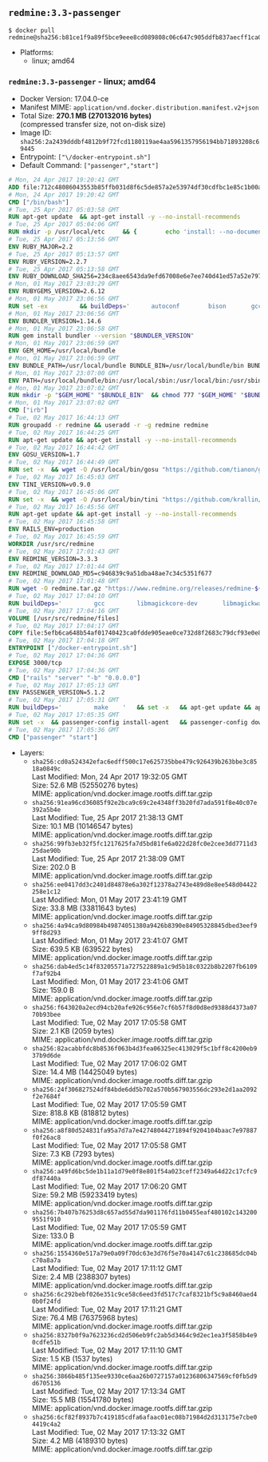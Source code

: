 ## `redmine:3.3-passenger`

```console
$ docker pull redmine@sha256:b81ce1f9a89f5bce9eee8cd089808c06c647c905ddfb837aecff1ca0a6c25ce4
```

-	Platforms:
	-	linux; amd64

### `redmine:3.3-passenger` - linux; amd64

-	Docker Version: 17.04.0-ce
-	Manifest MIME: `application/vnd.docker.distribution.manifest.v2+json`
-	Total Size: **270.1 MB (270132016 bytes)**  
	(compressed transfer size, not on-disk size)
-	Image ID: `sha256:2a2439dddbf4812b9f72fcd1180119ae4aa5961357956194bb71893208c69445`
-	Entrypoint: `["\/docker-entrypoint.sh"]`
-	Default Command: `["passenger","start"]`

```dockerfile
# Mon, 24 Apr 2017 19:20:41 GMT
ADD file:712c48086043553b85ffb031d8f6c5de857a2e53974df30cdfbc1e85c1b00a25 in / 
# Mon, 24 Apr 2017 19:20:42 GMT
CMD ["/bin/bash"]
# Tue, 25 Apr 2017 05:03:58 GMT
RUN apt-get update 	&& apt-get install -y --no-install-recommends 		bzip2 		ca-certificates 		libffi-dev 		libgdbm3 		libssl-dev 		libyaml-dev 		procps 		zlib1g-dev 	&& rm -rf /var/lib/apt/lists/*
# Tue, 25 Apr 2017 05:04:06 GMT
RUN mkdir -p /usr/local/etc 	&& { 		echo 'install: --no-document'; 		echo 'update: --no-document'; 	} >> /usr/local/etc/gemrc
# Tue, 25 Apr 2017 05:13:56 GMT
ENV RUBY_MAJOR=2.2
# Tue, 25 Apr 2017 05:13:57 GMT
ENV RUBY_VERSION=2.2.7
# Tue, 25 Apr 2017 05:13:58 GMT
ENV RUBY_DOWNLOAD_SHA256=234c8aee6543da9efd67008e6e7ee740d41ed57a52e797f65043c3b5ec3bcb53
# Mon, 01 May 2017 23:03:29 GMT
ENV RUBYGEMS_VERSION=2.6.12
# Mon, 01 May 2017 23:06:56 GMT
RUN set -ex 		&& buildDeps=' 		autoconf 		bison 		gcc 		libbz2-dev 		libgdbm-dev 		libglib2.0-dev 		libncurses-dev 		libreadline-dev 		libxml2-dev 		libxslt-dev 		make 		ruby 		wget 		xz-utils 	' 	&& apt-get update 	&& apt-get install -y --no-install-recommends $buildDeps 	&& rm -rf /var/lib/apt/lists/* 		&& wget -O ruby.tar.xz "https://cache.ruby-lang.org/pub/ruby/${RUBY_MAJOR%-rc}/ruby-$RUBY_VERSION.tar.xz" 	&& echo "$RUBY_DOWNLOAD_SHA256 *ruby.tar.xz" | sha256sum -c - 		&& mkdir -p /usr/src/ruby 	&& tar -xJf ruby.tar.xz -C /usr/src/ruby --strip-components=1 	&& rm ruby.tar.xz 		&& cd /usr/src/ruby 		&& { 		echo '#define ENABLE_PATH_CHECK 0'; 		echo; 		cat file.c; 	} > file.c.new 	&& mv file.c.new file.c 		&& autoconf 	&& ./configure --disable-install-doc --enable-shared 	&& make -j"$(nproc)" 	&& make install 		&& apt-get purge -y --auto-remove $buildDeps 	&& cd / 	&& rm -r /usr/src/ruby 		&& gem update --system "$RUBYGEMS_VERSION"
# Mon, 01 May 2017 23:06:56 GMT
ENV BUNDLER_VERSION=1.14.6
# Mon, 01 May 2017 23:06:58 GMT
RUN gem install bundler --version "$BUNDLER_VERSION"
# Mon, 01 May 2017 23:06:59 GMT
ENV GEM_HOME=/usr/local/bundle
# Mon, 01 May 2017 23:06:59 GMT
ENV BUNDLE_PATH=/usr/local/bundle BUNDLE_BIN=/usr/local/bundle/bin BUNDLE_SILENCE_ROOT_WARNING=1 BUNDLE_APP_CONFIG=/usr/local/bundle
# Mon, 01 May 2017 23:07:00 GMT
ENV PATH=/usr/local/bundle/bin:/usr/local/sbin:/usr/local/bin:/usr/sbin:/usr/bin:/sbin:/bin
# Mon, 01 May 2017 23:07:02 GMT
RUN mkdir -p "$GEM_HOME" "$BUNDLE_BIN" 	&& chmod 777 "$GEM_HOME" "$BUNDLE_BIN"
# Mon, 01 May 2017 23:07:02 GMT
CMD ["irb"]
# Tue, 02 May 2017 16:44:13 GMT
RUN groupadd -r redmine && useradd -r -g redmine redmine
# Tue, 02 May 2017 16:44:25 GMT
RUN apt-get update && apt-get install -y --no-install-recommends 		ca-certificates 		wget 	&& rm -rf /var/lib/apt/lists/*
# Tue, 02 May 2017 16:44:42 GMT
ENV GOSU_VERSION=1.7
# Tue, 02 May 2017 16:44:49 GMT
RUN set -x 	&& wget -O /usr/local/bin/gosu "https://github.com/tianon/gosu/releases/download/$GOSU_VERSION/gosu-$(dpkg --print-architecture)" 	&& wget -O /usr/local/bin/gosu.asc "https://github.com/tianon/gosu/releases/download/$GOSU_VERSION/gosu-$(dpkg --print-architecture).asc" 	&& export GNUPGHOME="$(mktemp -d)" 	&& gpg --keyserver ha.pool.sks-keyservers.net --recv-keys B42F6819007F00F88E364FD4036A9C25BF357DD4 	&& gpg --batch --verify /usr/local/bin/gosu.asc /usr/local/bin/gosu 	&& rm -r "$GNUPGHOME" /usr/local/bin/gosu.asc 	&& chmod +x /usr/local/bin/gosu 	&& gosu nobody true
# Tue, 02 May 2017 16:45:03 GMT
ENV TINI_VERSION=v0.9.0
# Tue, 02 May 2017 16:45:06 GMT
RUN set -x 	&& wget -O /usr/local/bin/tini "https://github.com/krallin/tini/releases/download/$TINI_VERSION/tini" 	&& wget -O /usr/local/bin/tini.asc "https://github.com/krallin/tini/releases/download/$TINI_VERSION/tini.asc" 	&& export GNUPGHOME="$(mktemp -d)" 	&& gpg --keyserver ha.pool.sks-keyservers.net --recv-keys 6380DC428747F6C393FEACA59A84159D7001A4E5 	&& gpg --batch --verify /usr/local/bin/tini.asc /usr/local/bin/tini 	&& rm -r "$GNUPGHOME" /usr/local/bin/tini.asc 	&& chmod +x /usr/local/bin/tini 	&& tini -h
# Tue, 02 May 2017 16:45:56 GMT
RUN apt-get update && apt-get install -y --no-install-recommends 		imagemagick 		libmysqlclient18 		libpq5 		libsqlite3-0 				bzr 		git 		mercurial 		openssh-client 		subversion 	&& rm -rf /var/lib/apt/lists/*
# Tue, 02 May 2017 16:45:58 GMT
ENV RAILS_ENV=production
# Tue, 02 May 2017 16:45:59 GMT
WORKDIR /usr/src/redmine
# Tue, 02 May 2017 17:01:43 GMT
ENV REDMINE_VERSION=3.3.3
# Tue, 02 May 2017 17:01:44 GMT
ENV REDMINE_DOWNLOAD_MD5=c946839c9a51dba48ae7c34c5351f677
# Tue, 02 May 2017 17:01:48 GMT
RUN wget -O redmine.tar.gz "https://www.redmine.org/releases/redmine-${REDMINE_VERSION}.tar.gz" 	&& echo "$REDMINE_DOWNLOAD_MD5 redmine.tar.gz" | md5sum -c - 	&& tar -xvf redmine.tar.gz --strip-components=1 	&& rm redmine.tar.gz files/delete.me log/delete.me 	&& mkdir -p tmp/pdf public/plugin_assets 	&& chown -R redmine:redmine ./
# Tue, 02 May 2017 17:04:10 GMT
RUN buildDeps=' 		gcc 		libmagickcore-dev 		libmagickwand-dev 		libmysqlclient-dev 		libpq-dev 		libsqlite3-dev 		make 		patch 	' 	&& set -ex 	&& apt-get update && apt-get install -y $buildDeps --no-install-recommends 	&& rm -rf /var/lib/apt/lists/* 	&& bundle install --without development test 	&& for adapter in mysql2 postgresql sqlite3; do 		echo "$RAILS_ENV:" > ./config/database.yml; 		echo "  adapter: $adapter" >> ./config/database.yml; 		bundle install --without development test; 	done 	&& rm ./config/database.yml 	&& apt-get purge -y --auto-remove $buildDeps
# Tue, 02 May 2017 17:04:16 GMT
VOLUME [/usr/src/redmine/files]
# Tue, 02 May 2017 17:04:17 GMT
COPY file:5efb6ca648b54af01740423ca0fdde905eae0ce732d8f2683c79dcf93e0e86c5 in / 
# Tue, 02 May 2017 17:04:18 GMT
ENTRYPOINT ["/docker-entrypoint.sh"]
# Tue, 02 May 2017 17:04:36 GMT
EXPOSE 3000/tcp
# Tue, 02 May 2017 17:04:36 GMT
CMD ["rails" "server" "-b" "0.0.0.0"]
# Tue, 02 May 2017 17:05:13 GMT
ENV PASSENGER_VERSION=5.1.2
# Tue, 02 May 2017 17:05:31 GMT
RUN buildDeps=' 		make 	' 	&& set -x 	&& apt-get update && apt-get install -y --no-install-recommends $buildDeps && rm -rf /var/lib/apt/lists/* 	&& gem install passenger --version "$PASSENGER_VERSION" 	&& apt-get purge -y --auto-remove $buildDeps
# Tue, 02 May 2017 17:05:35 GMT
RUN set -x 	&& passenger-config install-agent 	&& passenger-config download-nginx-engine
# Tue, 02 May 2017 17:05:36 GMT
CMD ["passenger" "start"]
```

-	Layers:
	-	`sha256:cd0a524342efac6edff500c17e625735bbe479c926439b263bbe3c8518a0849c`  
		Last Modified: Mon, 24 Apr 2017 19:32:05 GMT  
		Size: 52.6 MB (52550276 bytes)  
		MIME: application/vnd.docker.image.rootfs.diff.tar.gzip
	-	`sha256:91ea96cd36085f92e2bca9c69c2e4348ff3b20fd7ada591f8e40c07e392a5b4e`  
		Last Modified: Tue, 25 Apr 2017 21:38:13 GMT  
		Size: 10.1 MB (10146547 bytes)  
		MIME: application/vnd.docker.image.rootfs.diff.tar.gzip
	-	`sha256:99fb3eb32f5fc1217625fa7d5bd81fe6a022d28fc0e2cee3dd7711d325dae90b`  
		Last Modified: Tue, 25 Apr 2017 21:38:09 GMT  
		Size: 202.0 B  
		MIME: application/vnd.docker.image.rootfs.diff.tar.gzip
	-	`sha256:ee0417dd3c2401d84878e6a302f12378a2743e489d8e8ee548d04422258e1c12`  
		Last Modified: Mon, 01 May 2017 23:41:19 GMT  
		Size: 33.8 MB (33811643 bytes)  
		MIME: application/vnd.docker.image.rootfs.diff.tar.gzip
	-	`sha256:4a94ca9d80984b49874051380a9426b8390e84905328845dbed3eef99ff8d293`  
		Last Modified: Mon, 01 May 2017 23:41:07 GMT  
		Size: 639.5 KB (639522 bytes)  
		MIME: application/vnd.docker.image.rootfs.diff.tar.gzip
	-	`sha256:dab4ed5c14f83205571a727522889a1c9d5b18c0322b8b2207fb6109f7af92b4`  
		Last Modified: Mon, 01 May 2017 23:41:06 GMT  
		Size: 159.0 B  
		MIME: application/vnd.docker.image.rootfs.diff.tar.gzip
	-	`sha256:f643020a2ecd94cb20afe926c956e7cf6b57f8d0d8ed9388d4373a0770b93bee`  
		Last Modified: Tue, 02 May 2017 17:05:58 GMT  
		Size: 2.1 KB (2059 bytes)  
		MIME: application/vnd.docker.image.rootfs.diff.tar.gzip
	-	`sha256:82acabbfdc8b8536f063b4d3fea06325ec413029f5c1bff8c4200eb937b9d6de`  
		Last Modified: Tue, 02 May 2017 17:06:02 GMT  
		Size: 14.4 MB (14425049 bytes)  
		MIME: application/vnd.docker.image.rootfs.diff.tar.gzip
	-	`sha256:24f306827524df84bde6dd5b702a570b567903556dc293e2d1aa2092f2e7684f`  
		Last Modified: Tue, 02 May 2017 17:05:59 GMT  
		Size: 818.8 KB (818812 bytes)  
		MIME: application/vnd.docker.image.rootfs.diff.tar.gzip
	-	`sha256:a8f80d524831fa95a7d7a7e42748044271894f9204104baac7e97887f0f26ac8`  
		Last Modified: Tue, 02 May 2017 17:05:58 GMT  
		Size: 7.3 KB (7293 bytes)  
		MIME: application/vnd.docker.image.rootfs.diff.tar.gzip
	-	`sha256:a49fd6bc5de1b11a1d79e0f8e801f54a023ceff2349a64d22c17cfc9df87440a`  
		Last Modified: Tue, 02 May 2017 17:06:20 GMT  
		Size: 59.2 MB (59233419 bytes)  
		MIME: application/vnd.docker.image.rootfs.diff.tar.gzip
	-	`sha256:7b407b76253d8c657ad55d7da901176fd11b0455eaf480102c1432009551f910`  
		Last Modified: Tue, 02 May 2017 17:05:59 GMT  
		Size: 133.0 B  
		MIME: application/vnd.docker.image.rootfs.diff.tar.gzip
	-	`sha256:1554360e517a79e0a09f70dc63e3d76f5e70a4147c61c238685dc04bc70a8a7a`  
		Last Modified: Tue, 02 May 2017 17:11:12 GMT  
		Size: 2.4 MB (2388307 bytes)  
		MIME: application/vnd.docker.image.rootfs.diff.tar.gzip
	-	`sha256:6c292bebf026e351c9ce58c6eed3fd517c7caf8321bf5c9a8460aed40b0f24fd`  
		Last Modified: Tue, 02 May 2017 17:11:21 GMT  
		Size: 76.4 MB (76375968 bytes)  
		MIME: application/vnd.docker.image.rootfs.diff.tar.gzip
	-	`sha256:8327b0f9a7623236cd2d506eb9fc2ab5d3464c9d2ec1ea3f5858b4e90cdfe51b`  
		Last Modified: Tue, 02 May 2017 17:11:10 GMT  
		Size: 1.5 KB (1537 bytes)  
		MIME: application/vnd.docker.image.rootfs.diff.tar.gzip
	-	`sha256:3866b485f135ee9330ce6aa26b0727157a01236806347569cf0fb5d9d6705136`  
		Last Modified: Tue, 02 May 2017 17:13:34 GMT  
		Size: 15.5 MB (15541780 bytes)  
		MIME: application/vnd.docker.image.rootfs.diff.tar.gzip
	-	`sha256:6cf82f8937b7c419185cdfa6afaac01ec08b71984d2d313175e7cbe04419c4a2`  
		Last Modified: Tue, 02 May 2017 17:13:32 GMT  
		Size: 4.2 MB (4189310 bytes)  
		MIME: application/vnd.docker.image.rootfs.diff.tar.gzip
